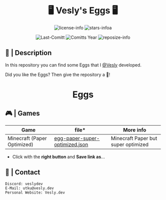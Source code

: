 <div align="center">

# 🖥 Vesly's Eggs 🖥

![license-info](https://img.shields.io/github/license/Veslydev/Vesly-Eggs?logo=gnu&style=for-the-badge&colorA=302D41&colorB=f9e2af&logoColor=f9e2af)
![stars-infoa](https://img.shields.io/github/stars/Veslydev/Vesly-Eggs?colorA=302D41&colorB=f9e2af&style=for-the-badge)

![Last-Comitt](https://img.shields.io/github/last-commit/Veslydev/Vesly-Eggs?style=for-the-badge&colorA=302D41&colorB=b4befe)
![Comitts Year](https://img.shields.io/github/commit-activity/y/Veslydev/Vesly-Eggs?style=for-the-badge&colorA=302D41&colorB=f9e2af&logoColor=f9e2af)
![reposize-info](https://img.shields.io/github/repo-size/Veslydev/Vesly-Eggs?style=for-the-badge&colorA=302D41&colorB=90dceb)

</div>
<div align="left">

## 📃 | Description

In this repository you can find some Eggs that I [@Vesly](https://vesly.dev) developed.

Did you like the Eggs? Then give the repository a 🌟!

</div>
<div align="center">

# Eggs

</div>

## 🎮 | Games
| Game | file* | More info |
|--|--|--|
| Minecraft (Paper Optimized) | [egg-paper-super-optimized.json](https://github.com/Veslydev/Vesly-Eggs/raw/main/Eggs/egg-paper-super-optimized.json)  | Minecraft Paper but super optimized


- Click with the **right button** and **Save link as**...  

## 📁 | Contact

```Discord: veslydev```\
```E-Mail: utku@vesly.dev```\
```Personal Website: Vesly.dev```
